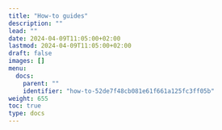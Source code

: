```yaml
---
title: "How-to guides"
description: ""
lead: ""
date: 2024-04-09T11:05:00+02:00
lastmod: 2024-04-09T11:05:00+02:00
draft: false
images: []
menu:
  docs:
    parent: ""
    identifier: "how-to-52de7f48cb081e61f661a125fc3ff05b"
weight: 655
toc: true
type: docs
---
```

